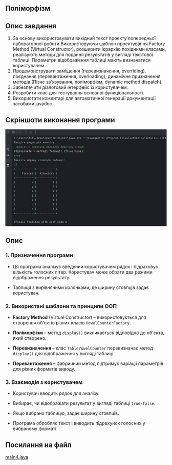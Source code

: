 ## Поліморфізм

## Опис завдання

1. За основу використовувати вихідний текст проекту попередньої лабораторної роботи Використовуючи шаблон проектування Factory Method
(Virtual Constructor), розширити ієрархію похідними класами, реалізують методи для подання результатів у вигляді текстової
таблиці. Параметри відображення таблиці мають визначатися користувачем.
2. Продемонструвати заміщення (перевизначення, overriding), поєднання (перевантаження, overloading), динамічне призначення методів
(Пізнє зв'язування, поліморфізм, dynamic method dispatch).
3. Забезпечити діалоговий інтерфейс із користувачем.
4. Розробити клас для тестування основної функціональності.
5. Використати коментарі для автоматичної генерації документації засобами javadoc

## Скріншоти виконання програми
![4.4.png](../../image/4.4.png)

## Опис

### 1. Призначення програми
- Ця програма аналізує введений користувачем рядок і підраховує кількість голосних літер. Користувач може обрати два режими відображення результату.

- Таблиця з вирівняними колонками, де ширину стовпців задає користувач.

### 2. Використані шаблони та принципи ООП
- **Factory Method** (Virtual Constructor) – використовується для створення об'єктів різних класів `VowelCounterFactory`.

- **Поліморфізм** – метод `display()` викликається відповідно до об'єкта, який створено.

- **Перевизначення** – клас `TableVowelCounter` перевизначає метод `display()` для відображення у вигляді таблиці.

- **Перевантаження** – фабричний метод підтримує варіації параметрів для різних форматів виводу.


### 3. Взаємодія з користувачем
- Користувач вводить рядок для аналізу.

- Вибирає, чи відображати результат у вигляді таблиці `true/false`.

- Якщо вибрано таблицю, задає ширину стовпців.

- Програма обробляє текст і виводить підрахунок голосних у вибраному форматі.

## Посилання на файл

[main4.java](main4.java)
